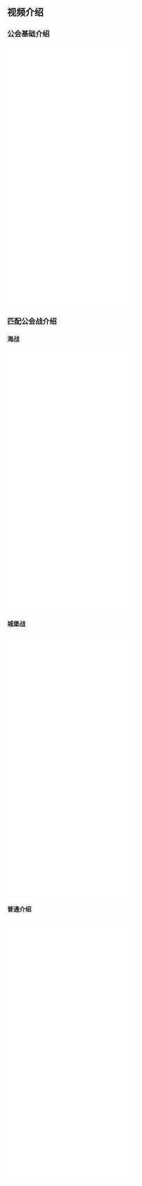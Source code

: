 ## 视频介绍

### 公会基础介绍

<iframe src="//player.bilibili.com/player.html?aid=337928103&bvid=BV1hR4y1u7t5&cid=476834522&page=1" scrolling="no" border="0" frameborder="no" framespacing="0" allowfullscreen="true" height="600px"> </iframe>

### 匹配公会战介绍


#### 海战
<iframe src="//player.bilibili.com/player.html?aid=635699110&bvid=BV1mb4y1H7wk&cid=486450073&page=1" scrolling="no" border="0" frameborder="no" framespacing="0" allowfullscreen="true" height="600px"> </iframe>

#### 城堡战
<iframe src="//player.bilibili.com/player.html?aid=253226532&bvid=BV1hY411h7f2&cid=486459657&page=1" scrolling="no" border="0" frameborder="no" framespacing="0" allowfullscreen="true" height="600px"> </iframe>

#### 普通介绍
<iframe src="//player.bilibili.com/player.html?aid=337896623&bvid=BV1PR4y1G7gj&cid=476834611&page=1" scrolling="no" border="0" frameborder="no" framespacing="0" allowfullscreen="true" height="600px"> </iframe>